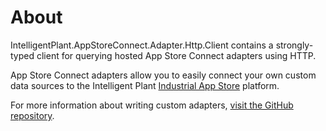 ﻿# About

IntelligentPlant.AppStoreConnect.Adapter.Http.Client contains a strongly-typed client for querying hosted App Store Connect adapters using HTTP.

App Store Connect adapters allow you to easily connect your own custom data sources to the Intelligent Plant [Industrial App Store](https://appstore.intelligentplant.com/) platform.

For more information about writing custom adapters, [visit the GitHub repository](https://github.com/intelligentplant/AppStoreConnect.Adapters/).
